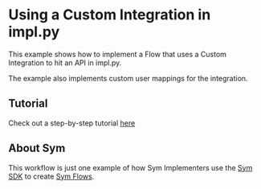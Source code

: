 # Using a Custom Integration in impl.py

This example shows how to implement a Flow that uses a Custom Integration to hit an API in impl.py.

The example also implements custom user mappings for the integration.

## Tutorial

Check out a step-by-step tutorial [here](https://docs.symops.com/docs/custom-integrations)

## About Sym

This workflow is just one example of how Sym Implementers use the [Sym SDK](https://docs.symops.com/docs) to create [Sym Flows](https://docs.symops.com/docs/sym-access-flows).
